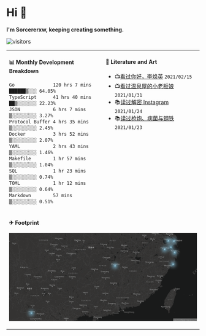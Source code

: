 # Hi 👋

**I'm Sorcererxw, keeping creating something.**

![visitors](https://visitor-badge.glitch.me/badge?page_id=sorcererxw.sorcererx)

<table width="800px">
<tr>
<td valign="top" width="50%">

#### 📊 Monthly Development Breakdown

<!--START_SECTION:waka-->
```text
Go              120 hrs 7 mins ██████▒░░░ 64.05%
TypeScript      41 hrs 40 mins ██▒░░░░░░░ 22.23%
JSON            6 hrs 7 mins   ▒░░░░░░░░░ 3.27%
Protocol Buffer 4 hrs 35 mins  ▒░░░░░░░░░ 2.45%
Docker          3 hrs 52 mins  ▒░░░░░░░░░ 2.07%
YAML            2 hrs 43 mins  ▒░░░░░░░░░ 1.46%
Makefile        1 hr 57 mins   ▒░░░░░░░░░ 1.04%
SQL             1 hr 23 mins   ▒░░░░░░░░░ 0.74%
TOML            1 hr 12 mins   ▒░░░░░░░░░ 0.64%
Markdown        57 mins        ▒░░░░░░░░░ 0.51%
```
<!--END_SECTION:waka-->

<td valign="top" width="50%">

#### 💃 Literature and Art

<!--START_SECTION:douban-->
* 📺[看过你好，李焕英](http://movie.douban.com/subject/34841067/) <code>2021/02/15</code>
* 📺[看过温泉屋的小老板娘](http://movie.douban.com/subject/30205667/) <code>2021/01/31</code>
* 📚[读过解密 Instagram](https://book.douban.com/subject/35252483/) <code>2021/01/24</code>
* 📚[读过枪炮、病菌与钢铁](https://book.douban.com/subject/1813841/) <code>2021/01/23</code>

<!--END_SECTION:douban-->

</td>
</tr>
<tr>
<td colspan="2">

#### ✈ Footprint

![footprint](./footprint.png)

</td>
</tr>
</table>


